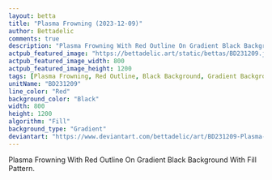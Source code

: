 ```yaml
---
layout: betta
title: "Plasma Frowning (2023-12-09)"
author: Bettadelic
comments: true
description: "Plasma Frowning With Red Outline On Gradient Black Background With Fill Pattern."
actpub_featured_image: "https://bettadelic.art/static/bettas/BD231209.jpg"
actpub_featured_image_width: 800
actpub_featured_image_height: 1200
tags: [Plasma Frowning, Red Outline, Black Background, Gradient Background Pattern, Fill Pattern, December 2023]
unitName: "BD231209"
line_color: "Red"
background_color: "Black"
width: 800
height: 1200
algorithm: "Fill"
background_type: "Gradient"
deviantart: "https://www.deviantart.com/bettadelic/art/BD231209-Plasma-Frowning-2023-12-09-1000684432"
---
```


Plasma Frowning With Red Outline On Gradient Black Background With Fill Pattern.

